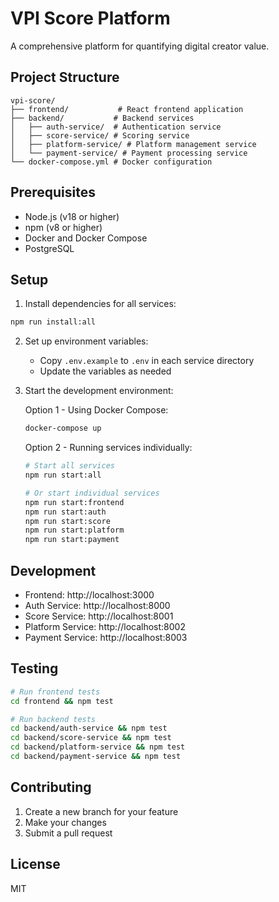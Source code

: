 # VPI Score Platform

A comprehensive platform for quantifying digital creator value.

## Project Structure

```
vpi-score/
├── frontend/           # React frontend application
├── backend/           # Backend services
│   ├── auth-service/  # Authentication service
│   ├── score-service/ # Scoring service
│   ├── platform-service/ # Platform management service
│   └── payment-service/ # Payment processing service
└── docker-compose.yml # Docker configuration
```

## Prerequisites

- Node.js (v18 or higher)
- npm (v8 or higher)
- Docker and Docker Compose
- PostgreSQL

## Setup

1. Install dependencies for all services:
```bash
npm run install:all
```

2. Set up environment variables:
   - Copy `.env.example` to `.env` in each service directory
   - Update the variables as needed

3. Start the development environment:

   Option 1 - Using Docker Compose:
   ```bash
   docker-compose up
   ```

   Option 2 - Running services individually:
   ```bash
   # Start all services
   npm run start:all

   # Or start individual services
   npm run start:frontend
   npm run start:auth
   npm run start:score
   npm run start:platform
   npm run start:payment
   ```

## Development

- Frontend: http://localhost:3000
- Auth Service: http://localhost:8000
- Score Service: http://localhost:8001
- Platform Service: http://localhost:8002
- Payment Service: http://localhost:8003

## Testing

```bash
# Run frontend tests
cd frontend && npm test

# Run backend tests
cd backend/auth-service && npm test
cd backend/score-service && npm test
cd backend/platform-service && npm test
cd backend/payment-service && npm test
```

## Contributing

1. Create a new branch for your feature
2. Make your changes
3. Submit a pull request

## License

MIT 